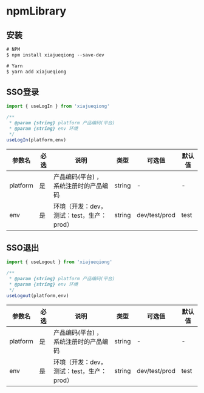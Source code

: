 # npmLibrary

## 安装

```js
# NPM
$ npm install xiajueqiong --save-dev

# Yarn
$ yarn add xiajueqiong
```

## SSO登录

```js
import { useLogIn } from 'xiajueqiong'

/**
 * @param {string} platform 产品编码(平台)
 * @param {string} env 环境
 */
useLogIn(platform,env)
```

| 参数名   | 必选 | 说明                                      | 类型   | 可选值        | 默认值 |
| -------- | ---- | ----------------------------------------- | ------ | ------------- | ------ |
| platform | 是   | 产品编码(平台) ，系统注册时的产品编码     | string | -             | -      |
| env      | 是   | 环境（开发：dev，测试：test，生产：prod） | string | dev/test/prod | test   |



## SSO退出

```js
import { useLogout } from 'xiajueqiong'

/**
 * @param {string} platform 产品编码(平台)
 * @param {string} env 环境
 */
useLogout(platform,env)
```

| 参数名   | 必选 | 说明                                      | 类型   | 可选值        | 默认值 |
| -------- | ---- | ----------------------------------------- | ------ | ------------- | ------ |
| platform | 是   | 产品编码(平台) ，系统注册时的产品编码     | string | -             | -      |
| env      | 是   | 环境（开发：dev，测试：test，生产：prod） | string | dev/test/prod | test   |